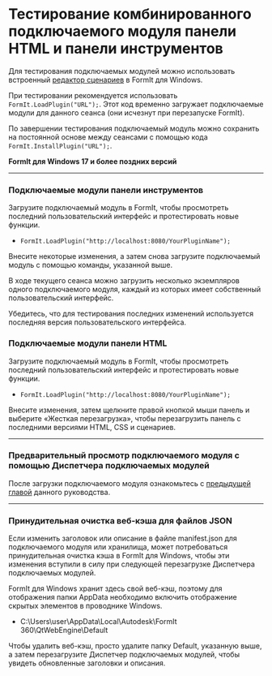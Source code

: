 # Тестирование комбинированного подключаемого модуля панели HTML и панели инструментов

Для тестирования подключаемых модулей можно использовать встроенный [редактор сценариев](../advanced-development/setting-up-formit-for-development.md) в FormIt для Windows.

При тестировании рекомендуется использовать `FormIt.LoadPlugin("URL");`. Этот код временно загружает подключаемые модули для данного сеанса (они исчезнут при перезапуске FormIt).&#x20;

По завершении тестирования подключаемый модуль можно сохранить на постоянной основе между сеансами с помощью кода `FormIt.InstallPlugin("URL");`.

**FormIt для Windows 17 и более поздних версий**

****

### **Подключаемые модули панели инструментов**

Загрузите подключаемый модуль в FormIt, чтобы просмотреть последний пользовательский интерфейс и протестировать новые функции.

* `FormIt.LoadPlugin("http://localhost:8080/YourPluginName");`

Внесите некоторые изменения, а затем снова загрузите подключаемый модуль с помощью команды, указанной выше.

В ходе текущего сеанса можно загрузить несколько экземпляров одного подключаемого модуля, каждый из которых имеет собственный пользовательский интерфейс.

Убедитесь, что для тестирования последних изменений используется последняя версия пользовательского интерфейса.



### **Подключаемые модули панели HTML**

Загрузите подключаемый модуль в FormIt, чтобы просмотреть последний пользовательский интерфейс и протестировать новые функции.

* `FormIt.LoadPlugin("http://localhost:8080/YourPluginName");`

Внесите изменения, затем щелкните правой кнопкой мыши панель и выберите «Жесткая перезагрузка», чтобы перезагрузить панель с последними версиями HTML, CSS и сценариев.

****

### **Предварительный просмотр подключаемого модуля с помощью Диспетчера подключаемых модулей**

После загрузки подключаемого модуля ознакомьтесь с [предыдущей главой](../advanced-development/previewing-a-plugin-in-the-plugin-manager.md) данного руководства.

****

### **Принудительная очистка веб-кэша для файлов JSON**

Если изменить заголовок или описание в файле manifest.json для подключаемого модуля или хранилища, может потребоваться принудительная очистка кэша в FormIt для Windows, чтобы эти изменения вступили в силу при следующей перезагрузке Диспетчера подключаемых модулей.

FormIt для Windows хранит здесь свой веб-кэш, поэтому для отображения папки AppData необходимо включить отображение скрытых элементов в проводнике Windows.

* C:\Users\user\AppData\Local\Autodesk\FormIt 360\QtWebEngine\Default

Чтобы удалить веб-кэш, просто удалите папку Default, указанную выше, а затем перезагрузите Диспетчер подключаемых модулей, чтобы увидеть обновленные заголовки и описания.
